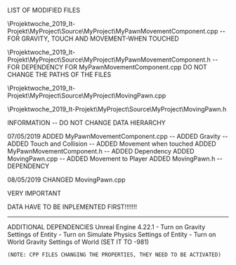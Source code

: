 LIST OF MODIFIED FILES

\Projektwoche_2019_It-Projekt\MyProject\Source\MyProject\MyPawnMovementComponent.cpp
		--	FOR
		GRAVITY, TOUCH AND MOVEMENT-WHEN TOUCHED

\Projektwoche_2019_It-Projekt\MyProject\Source\MyProject\MyPawnMovementComponent.h
		--	FOR
		DEPENDENCY FOR MyPawnMovementComponent.cpp
		DO NOT CHANGE THE PATHS OF THE FILES

\Projektwoche_2019_It-Projekt\MyProject\Source\MyProject\MovingPawn.cpp

\Projektwoche_2019_It-Projekt\MyProject\Source\MyProject\MovingPawn.h


INFORMATION
--	DO NOT CHANGE DATA HIERARCHY

07/05/2019
ADDED MyPawnMovementComponent.cpp
--	ADDED Gravity
--	ADDED Touch and Collision
--	ADDED Movement when touched
ADDED MyPawnMovementComponent.h
--	ADDED Dependency
ADDED MovingPawn.cpp
--	ADDED Movement to Player
ADDED MovingPawn.h
--	DEPENDENCY

08/05/2019
CHANGED MovingPawn.cpp

VERY IMPORTANT

DATA HAVE TO BE INPLEMENTED FIRST!!!!!!!



-	-	-	-	-	-	-	-	-	-	-	-	-	-
ADDITIONAL DEPENDENCIES
	Unreal Engine 4.22.1
	-	Turn on Gravity Settings of Entity
	-	Turn on Simulate Physics Settings of Entity
	-	Turn on World Gravity Settings of World	(SET IT TO -981)
	
	(NOTE: CPP FILES CHANGING THE PROPERTIES, THEY NEED TO BE ACTIVATED)
